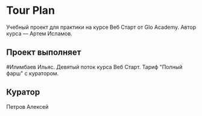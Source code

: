 <h1>Tour Plan</h1>

Учебный проект для практики на курсе Веб Старт от Glo Academy. Автор курса — Артем Исламов.

<h2>Проект выполняет</h2>

#Илимбаев Ильяс. Девятый поток курса Веб Старт. Тариф "Полный фарш" с куратором.

<h2>Куратор</h2>

Петров Алексей 